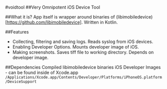#voidtool
##Very Omnipotent iOS Device Tool

##What it is?
App itself is wrapper around binaries of (libimobiledevice)[https://github.com/libimobiledevice]. Written in Kotlin.

##Features
* Collecting, filtering and saving logs. Reads syslog from iOS devices.
* Enabling Developer Options. Mounts developer image of iOS.
* Making screenshots. Saves tiff file to working directory. Depends on developer image.

##Dependencies
Compiled libimobiledevice binaries
iOS Developer Images - can be found inside of Xcode.app `/Applications/Xcode.app/Contents/Developer/Platforms/iPhoneOS.platform/DeviceSupport`

